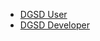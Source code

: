 <!-- markdownlint-disable-next-line MD041 -->

-   [DGSD User](user)
-   [DGSD Developer](developer)

